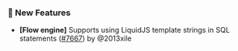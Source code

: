 ### 🎉 New Features

- **[Flow engine]** Supports using LiquidJS template strings in SQL statements ([#7667](https://github.com/nocobase/nocobase/pull/7667)) by @2013xile

